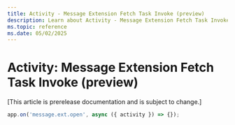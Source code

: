 ```yaml
---
title: Activity - Message Extension Fetch Task Invoke (preview)
description: Learn about Activity - Message Extension Fetch Task Invoke (preview)
ms.topic: reference
ms.date: 05/02/2025
---
```


# Activity: Message Extension Fetch Task Invoke (preview)

[This article is prerelease documentation and is subject to change.]

```typescript
app.on('message.ext.open', async ({ activity }) => {});
```